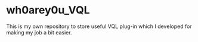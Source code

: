 # wh0arey0u_VQL

This is my own repository to store useful VQL plug-in which I developed for making my job a bit easier.
